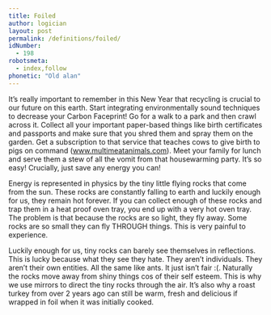 ```yaml
---
title: Foiled
author: logician
layout: post
permalink: /definitions/foiled/
idNumber:
  - 198
robotsmeta:
  - index,follow
phonetic: "Old alan"
---
```

It&#8217;s really important to remember in this New Year that recycling is crucial to our future on this earth. Start integrating environmentally sound techniques to decrease your Carbon Faceprint! Go for a walk to a park and then crawl across it. Collect all your important paper-based things like birth certificates and passports and make sure that you shred them and spray them on the garden. Get a subscription to that service that teaches cows to give birth to pigs on command (www.multimeatanimals.com). Meet your family for lunch and serve them a stew of all the vomit from that housewarming party. It&#8217;s so easy! Crucially, just save any energy you can!

Energy is represented in physics by the tiny little flying rocks that come from the sun. These rocks are constantly falling to earth and luckily enough for us, they remain hot forever. If you can collect enough of these rocks and trap them in a heat proof oven tray, you end up with a very hot oven tray. The problem is that because the rocks are so light, they fly away. Some rocks are so small they can fly THROUGH things. This is very painful to experience.

Luckily enough for us, tiny rocks can barely see themselves in reflections. This is lucky because what they see they hate. They aren&#8217;t individuals. They aren&#8217;t their own entities. All the same like ants. It just isn&#8217;t fair :(. Naturally the rocks move away from shiny things cos of their self esteem. This is why we use mirrors to direct the tiny rocks through the air. It&#8217;s also why a roast turkey from over 2 years ago can still be warm, fresh and delicious if wrapped in foil when it was initially cooked.